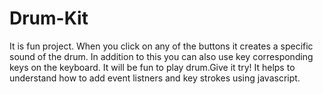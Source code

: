 # Drum-Kit
It is fun project. When you click on any of the buttons it creates a specific sound of the drum. 
In addition to this you can also use key corresponding keys on the keyboard.
It will be fun to play drum.Give it try!
It helps to understand how to add event listners and key strokes using javascript.

